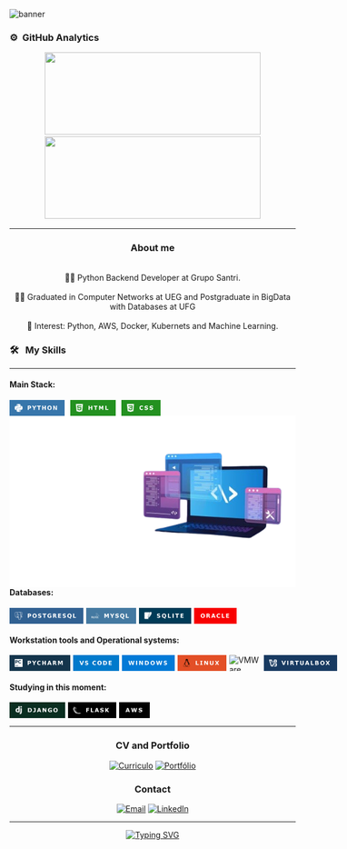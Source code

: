 

![banner](https://github.com/user-attachments/assets/5706544c-11ce-4623-b6f0-b73d60c8b151)



### ⚙️ &nbsp;GitHub Analytics

<p align="center">
    <a href="https://github.com/AntonielCleyton/">
        <img height="145em" style="width: 380px;" src="https://github-readme-stats.vercel.app/api?username=AntonielCleyton&hide=issues,prs&count_private=true&show_owner=true&show_icons=true&bg_color=0d1117&title_color=ffffff&text_color=ffffff&icon_color=db1cff&hide_border=true/" />
    </a>
    <a href="https://github.com/AntonielCleyton/">
        <img height="145em" style="width: 380px;" src="https://github-readme-stats.vercel.app/api/top-langs/?username=AntonielCleyton&layout=compact&count_private=true&langs_count=8&card_width=445&bg_color=0d1117&title_color=ffffff&text_color=ffffff&icon_color=db1cff&hide_border=true/" />
    </a>
</p>



<hr>
<div align="center">
  <h3>About me</h3>
</div>
<div align="center">
  <br>👨‍💻 Python Backend Developer at Grupo Santri.</br>
  <br>👨‍🎓 Graduated in Computer Networks at UEG and Postgraduate in BigData with Databases at UFG</br>
  <br>🎯 Interest: Python, AWS, Docker, Kubernets and Machine Learning.</br>
</div>


<!-- Habilidades e ferramentas -->
### 🛠 &nbsp; My Skills
<hr>

#### Main Stack:

<div style="display: flex; gap: 10px;">

  <img src="img/python.png" alt="Python" height="28" style="pointer-events: none; user-select: none;">
  <img src="img/html.png" alt="HTML" height="28" style="pointer-events: none; user-select: none;">
  <img src="img/css.png" alt="CSS" height="28" style="pointer-events: none; user-select: none;">

</div>






<img src="img/antonieldev.png" min-width="400px" max-width="600px" width="600px" align="right" alt="Computador iuriCode">

#### Databases:

<div style="display: flex; gap: 5px; pointer-events: none;">

  <img src="img/postgresql.png" alt="PostgreSQL" height="28">
  <img src="img/mysql.png" alt="MySQL" height="28">
  <img src="img/sqllite.png" alt="SQLite" height="28">
  <img src="img/oracle.png" alt="Oracle" height="28">

</div>

#### Workstation tools and Operational systems:

<div style="display: flex; gap: 5px; pointer-events: none;">

  <img src="img/pycharm.png" alt="PyCharm" height="28">
  <img src="img/vscode.png" alt="VS Code" height="28">
  <img src="img/windows.png" alt="Windows" height="28">
  <img src="img/linux.png" alt="Linux" height="28">
  <img src="img/vmware.png" alt="VMWare" height="28">
  <img src="img/virtualbox.png" alt="VirtualBox" height="28">

</div>

#### Studying in this moment:

<div style="display: flex; gap: 5px; pointer-events: none;">

  <img src="img/django.png" alt="Django" height="28">
  <img src="img/flask.png" alt="Flask" height="28">
  <img src="img/aws.png" alt="AWS" height="28">

</div>



<div align="center">
<hr>
  

<h3>CV and Portfolio</h3> 

[![Curriculo](https://img.shields.io/badge/CV-%23FF0000.svg?style=for-the-badge&logo=adobe&logoColor=white)](https://drive.google.com/file/d/1czy9NkXW0HzVSwaWK0hc3BmAfAOPy6md/view?usp=sharing)
[![Portfólio](https://img.shields.io/badge/Portfolio-F38020?style=for-the-badge&logo=Cloudflare&logoColor=white)](https://antonielcleyton.github.io/)

### Contact

[![Email](https://img.shields.io/badge/Gmail-EA4335?logo=gmail&logoColor=white&style=for-the-badge)](mailto:antonielcbs@gmail.com)
[![LinkedIn](https://img.shields.io/badge/LinkedIn-0A66C2?logo=linkedin&logoColor=white&style=for-the-badge)](https://www.linkedin.com/in/antonielcleyton/)






</div>


<!DOCTYPE html><html lang="pt-br"><head><meta charset="UTF-8"><meta name="viewport" content="width=device-width, initial-scale=1.0"></head><body><div id="chat-container"><div class="message"><p></p></div><hr><div class="message"><p></p></div></div></body></html>

<div align="center">
  <a href="https://git.io/typing-svg"><img src="https://readme-typing-svg.demolab.com?font=Fira+Code&pause=1000&color=F7F7F7&center=true&vCenter=true&random=false&width=435&lines=Thank+you+for+your+attention!" alt="Typing SVG" /></a>
</div>






